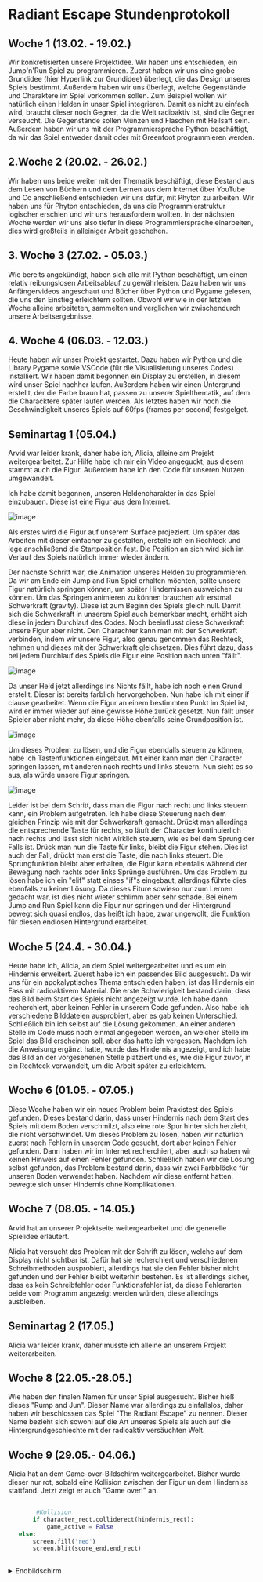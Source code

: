 # Radiant Escape Stundenprotokoll

<h2>Woche 1 (13.02. - 19.02.)</h2>

  
  Wir konkretisierten unsere Projektidee. Wir haben uns entschieden, ein Jump'n'Run Spiel zu programmieren. Zuerst haben wir uns eine grobe Grundidee (hier Hyperlink zur Grundidee) überlegt, die das Design unseres Spiels bestimmt. Außerdem haben wir uns überlegt, welche Gegenstände und Charaktere im Spiel vorkommen sollen. Zum Beispiel wollen wir natürlich einen Helden in unser Spiel integrieren. Damit es nicht zu einfach wird, braucht dieser noch Gegner, da die Welt radioaktiv ist, sind die Gegner verseucht. Die Gegenstände sollen Münzen und Flaschen mit Heilsaft sein. 
  Außerdem haben wir uns mit der Programmiersprache Python beschäftigt, da wir das Spiel entweder damit oder mit Greenfoot programmieren werden.
 <h2>2.Woche 2 (20.02. - 26.02.)</h2>
  
  Wir haben uns beide weiter mit der Thematik beschäftigt, diese Bestand aus dem Lesen von Büchern und dem Lernen aus dem Internet über YouTube und Co anschließend entschieden wir uns dafür, mit Phyton zu arbeiten. Wir haben uns für Phyton entschieden, da uns die Programmierstruktur logischer erschien und wir uns herausfordern wollten. In der nächsten Woche werden wir uns also tiefer in diese Programmiersprache einarbeiten, dies wird großteils in alleiniger Arbeit geschehen.
  
  <h2>3. Woche 3 (27.02. - 05.03.)</h2>
  Wie bereits angekündigt, haben sich alle mit Python beschäftigt, um einen relativ reibungslosen Arbeitsablauf zu gewährleisten. Dazu haben wir uns Anfängervideos angeschaut und Bücher über Python und Pygame gelesen, die uns den Einstieg erleichtern sollten. Obwohl wir wie in der letzten Woche alleine arbeiteten, sammelten und verglichen wir zwischendurch unsere Arbeitsergebnisse.
  
<h2>4. Woche 4 (06.03. - 12.03.)</h2>

Heute haben wir unser Projekt gestartet. Dazu haben wir Python und die Library Pygame sowie VSCode (für die Visualisierung unseres Codes) installiert. 
Wir haben damit begonnen ein Display zu erstellen, in diesem wird unser Spiel nachher laufen. Außerdem haben wir einen Untergrund erstellt, der die Farbe braun hat, passen zu unserer Spielthematik, auf dem die Characktere später laufen werden. Als letztes haben wir noch die Geschwindigkeit unseres Spiels auf 60fps (frames per second) festgelget.

<h2> Seminartag 1 (05.04.)</h2>

Arvid war leider krank, daher habe ich, Alicia, alleine am Projekt weitergearbeitet. Zur Hilfe habe ich mir ein Video angeguckt, aus diesem stammt auch die Figur. Außerdem habe ich den Code für unseren Nutzen umgewandelt.

Ich habe damit begonnen, unseren Heldencharakter in das Spiel einzubauen. Diese ist eine Figur aus dem Internet. 

![image](https://user-images.githubusercontent.com/111736084/233835663-19765f3c-5403-44cc-8d7f-1e1ffc6ab41c.png)

Als erstes wird die Figur auf unserem Surface projeziert. Um später das Arbeiten mit dieser einfacher zu gestalten, erstelle ich ein Rechteck und lege anschließend die Startposition fest. Die Position an sich wird sich im Verlauf des Spiels natürlich immer wieder ändern. 

Der nächste Schritt war, die Animation unseres Helden zu programmieren. Da wir am Ende ein Jump and Run Spiel erhalten möchten, sollte unsere Figur natürlich springen können, um später Hindernissen ausweichen zu können. 
Um das Springen animieren zu können brauchen wir erstmal Schwerkraft (gravity). Diese ist zum Beginn des Spiels gleich null. Damit sich die Schwerkraft in unserem Spiel auch bemerkbar macht, erhöht sich diese in jedem Durchlauf des Codes. Noch beeinflusst diese Schwerkraft unsere Figur aber nicht. Den Charachter kann man mit der Schwerkraft verbinden, indem wir unsere Figur, also genau genommen das Rechteck, nehmen und dieses mit der Schwerkraft gleichsetzen. Dies führt dazu, dass bei jedem Durchlauf des Spiels die Figur eine Position nach unten "fällt".

![image](https://user-images.githubusercontent.com/111736084/233837279-4c6138f2-6460-42a8-a74f-7399775bc958.png)


Da unser Held jetzt allerdings ins Nichts fällt, habe ich noch einen Grund erstellt. Dieser ist bereits farblich hervorgehoben. Nun habe ich mit einer if clause gearbeitet. Wenn die Figur an einem bestimmten Punkt im Spiel ist, wird er immer wieder auf eine gewisse Höhe zurück gesetzt. Nun fällt unser Spieler aber nicht mehr, da diese Höhe ebenfalls seine Grundposition ist. 

![image](https://user-images.githubusercontent.com/111736084/233837325-d3eda724-6aaa-4b5b-881f-5fdc5f7b5c10.png)


Um dieses Problem zu lösen, und die Figur ebendalls steuern zu können, habe ich Tastenfunktionen eingebaut. Mit einer kann man den Character springen lassen, mit anderen nach rechts und links steuern. Nun sieht es so aus, als würde unsere Figur springen.

![image](https://user-images.githubusercontent.com/111736084/233837348-5a2858b9-096c-4d67-a333-12354f2d686b.png)

Leider ist bei dem Schritt, dass man die Figur nach recht und links steuern kann, ein Problem aufgetreten. Ich habe diese Steuerung nach dem gleichen Prinzip wie mit der Schwerkaraft gemacht. Drückt man allerdings die entsprechende Taste für rechts, so läuft der Character kontinuierlich nach rechts und lässt sich nicht wirklich steuern, wie es bei dem Sprung der Falls ist. Drück man nun die Taste für links, bleibt die Figur stehen. Dies ist auch der Fall, drückt man erst die Taste, die nach links steuert. Die Sprungfunktion bleibt aber erhalten, die Figur kann ebenfalls während der Bewegung nach rachts oder links Sprünge ausführen.  Um das Problem zu lösen habe ich ein "elif" statt einses "if"s eingebaut, allerdings führte dies ebenfalls zu keiner Lösung. Da dieses Fiture sowieso nur zum Lernen gedacht war, ist dies nicht wieter schlimm aber sehr schade. Bei einem Jump and Run Spiel kann die Figur nur springen und der Hintergrund bewegt sich quasi endlos, das heißt ich habe, zwar ungewollt, die Funktion für diesen endlosen Hintergrund erarbeitet.

<h2>Woche 5 (24.4. - 30.04.)</h2>

Heute habe ich, Alicia, an dem Spiel weitergearbeitet und es um ein Hindernis erweitert. 
Zuerst habe ich ein passendes Bild ausgesucht. Da wir uns für ein apokalyptisches Thema entschieden haben, ist das Hindernis ein Fass mit radioaktivem Material. Die erste Schwierigkeit bestand darin, dass das Bild beim Start des Spiels nicht angezeigt wurde. Ich habe dann recherchiert, aber keinen Fehler in unserem Code gefunden. Also habe ich verschiedene Bilddateien ausprobiert, aber es gab keinen Unterschied. Schließlich bin ich selbst auf die Lösung gekommen. An einer anderen Stelle im Code muss noch einmal angegeben werden, an welcher Stelle im Spiel das Bild erscheinen soll, aber das hatte ich vergessen. Nachdem ich die Anweisung ergänzt hatte, wurde das Hindernis angezeigt, und ich habe das Bild an der vorgesehenen Stelle platziert und es, wie die Figur zuvor, in ein Rechteck verwandelt, um die Arbeit später zu erleichtern.

<h2>Woche 6 (01.05. - 07.05.) </h2>

Diese Woche haben wir ein neues Problem beim Praxistest des Spiels gefunden. 
Dieses bestand darin, dass unser Hindernis nach dem Start des Spiels mit dem Boden verschmilzt, also eine rote Spur hinter sich herzieht, die nicht verschwindet. Um dieses Problem zu lösen, haben wir natürlich zuerst nach Fehlern in unserem Code gesucht, dort aber keinen Fehler gefunden. Dann haben wir im Internet recherchiert, aber auch so haben wir keinen Hinweis auf einen Fehler gefunden. Schließlich haben wir die Lösung selbst gefunden, das Problem bestand darin, dass wir zwei Farbblöcke für unseren Boden verwendet haben. Nachdem wir diese entfernt hatten, bewegte sich unser Hindernis ohne Komplikationen. 

<h2>Woche 7 (08.05. - 14.05.)</h2>

Arvid hat an unserer Projektseite weitergearbeitet und die generelle Spielidee erläutert.

Alicia hat versucht das Problem mit der Schrift zu lösen, welche auf dem Display nicht sichtbar ist. Dafür hat sie recherchiert und verschiedenen Schreibmethoden ausprobiert, allerdings hat sie den Fehler bisher nicht gefunden und der Fehler bleibt weiterhin bestehen. Es ist allerdings sicher, dass es kein Schreibfehler oder Funktionsfehler ist, da diese Fehlerarten beide vom Programm angezeigt werden würden, diese allerdings ausbleiben.

<h2>Seminartag 2 (17.05.)</h2>
Alicia war leider krank, daher musste ich alleine an unserem Projekt weiterarbeiten.

<h2>Woche 8 (22.05.-28.05.)</h2>

Wie haben den finalen Namen für unser Spiel ausgesucht. Bisher hieß dieses "Rump and Jun". Dieser Name war allerdings zu einfallslos, daher haben wir beschlossen das Spiel "The Radiant Escape" zu nennen. Dieser Name bezieht sich sowohl auf die Art unseres Spiels als auch auf die Hintergrundgeschiechte mit der radioaktiv versäuchten Welt.

<h2>Woche 9 (29.05.- 04.06.)</h2>

Alicia hat an dem Game-over-Bildschirm weitergearbeitet. Bisher wurde dieser nur rot, sobald eine Kollision zwischen der Figur un dem Hinderniss stattfand. Jetzt zeigt er auch "Game over!" an.

 ```python
  
         #Kollision
        if character_rect.colliderect(hindernis_rect): 
            game_active = False
    else:
        screen.fill('red')
        screen.blit(score_end,end_rect)  
  
  ``` 

<details><summary>Endbildschirm</summary>
  
 ![image](https://github.com/aliceimwonderland/projekt/assets/111736084/ffc4b25e-3eb0-4137-b4d9-f80150df7551)
  
  </details>


